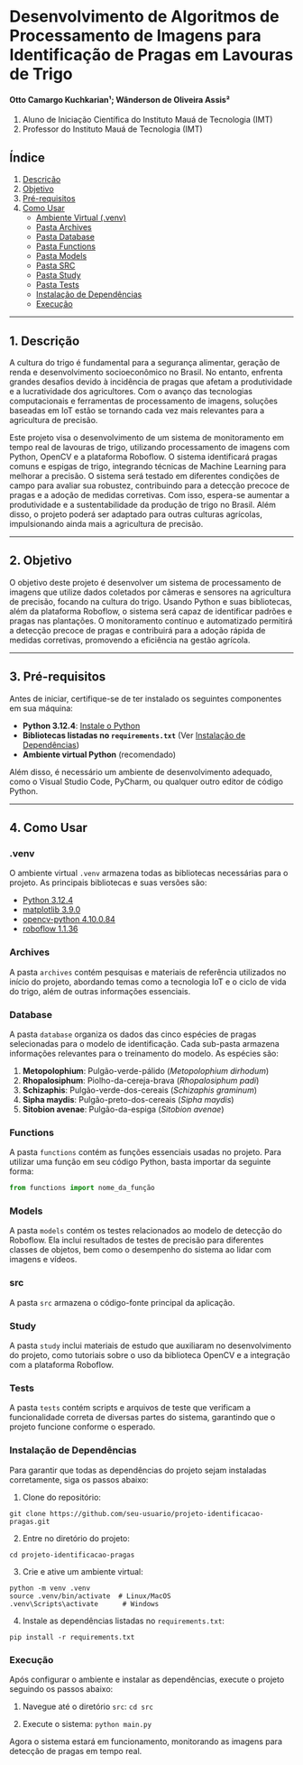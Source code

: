 # Desenvolvimento de Algoritmos de Processamento de Imagens para Identificação de Pragas em Lavouras de Trigo

#### Otto Camargo Kuchkarian¹; Wânderson de Oliveira Assis²  
1. Aluno de Iniciação Científica do Instituto Mauá de Tecnologia (IMT)  
2. Professor do Instituto Mauá de Tecnologia (IMT)

## Índice
1. [Descrição](#descrição)  
2. [Objetivo](#objetivo)  
3. [Pré-requisitos](#pré-requisitos)  
4. [Como Usar](#como-usar)  
   - [Ambiente Virtual (.venv)](#venv)  
   - [Pasta Archives](#archives)  
   - [Pasta Database](#database)  
   - [Pasta Functions](#functions)  
   - [Pasta Models](#models)  
   - [Pasta SRC](#src)  
   - [Pasta Study](#study)  
   - [Pasta Tests](#tests)  
   - [Instalação de Dependências](#instalação-de-dependências)  
   - [Execução](#execução)

---

## 1. Descrição
A cultura do trigo é fundamental para a segurança alimentar, geração de renda e desenvolvimento socioeconômico no Brasil. No entanto, enfrenta grandes desafios devido à incidência de pragas que afetam a produtividade e a lucratividade dos agricultores. Com o avanço das tecnologias computacionais e ferramentas de processamento de imagens, soluções baseadas em IoT estão se tornando cada vez mais relevantes para a agricultura de precisão.

Este projeto visa o desenvolvimento de um sistema de monitoramento em tempo real de lavouras de trigo, utilizando processamento de imagens com Python, OpenCV e a plataforma Roboflow. O sistema identificará pragas comuns e espigas de trigo, integrando técnicas de Machine Learning para melhorar a precisão. O sistema será testado em diferentes condições de campo para avaliar sua robustez, contribuindo para a detecção precoce de pragas e a adoção de medidas corretivas. Com isso, espera-se aumentar a produtividade e a sustentabilidade da produção de trigo no Brasil. Além disso, o projeto poderá ser adaptado para outras culturas agrícolas, impulsionando ainda mais a agricultura de precisão.

---

## 2. Objetivo
O objetivo deste projeto é desenvolver um sistema de processamento de imagens que utilize dados coletados por câmeras e sensores na agricultura de precisão, focando na cultura do trigo. Usando Python e suas bibliotecas, além da plataforma Roboflow, o sistema será capaz de identificar padrões e pragas nas plantações. O monitoramento contínuo e automatizado permitirá a detecção precoce de pragas e contribuirá para a adoção rápida de medidas corretivas, promovendo a eficiência na gestão agrícola.

---

## 3. Pré-requisitos
Antes de iniciar, certifique-se de ter instalado os seguintes componentes em sua máquina:

- **Python 3.12.4**: [Instale o Python](https://www.python.org/downloads/)
- **Bibliotecas listadas no `requirements.txt`** (Ver [Instalação de Dependências](#instalação-de-dependências))
- **Ambiente virtual Python** (recomendado)

Além disso, é necessário um ambiente de desenvolvimento adequado, como o Visual Studio Code, PyCharm, ou qualquer outro editor de código Python.

---

## 4. Como Usar

### .venv
O ambiente virtual `.venv` armazena todas as bibliotecas necessárias para o projeto. As principais bibliotecas e suas versões são:

- [Python 3.12.4](https://www.python.org/downloads/)
- [matplotlib 3.9.0](https://pypi.org/project/matplotlib/)
- [opencv-python 4.10.0.84](https://pypi.org/project/opencv-python/)
- [roboflow 1.1.36](https://pypi.org/project/roboflow/)

### Archives
A pasta `archives` contém pesquisas e materiais de referência utilizados no início do projeto, abordando temas como a tecnologia IoT e o ciclo de vida do trigo, além de outras informações essenciais.

### Database
A pasta `database` organiza os dados das cinco espécies de pragas selecionadas para o modelo de identificação. Cada sub-pasta armazena informações relevantes para o treinamento do modelo. As espécies são:

1. **Metopolophium**: Pulgão-verde-pálido (*Metopolophium dirhodum*)  
2. **Rhopalosiphum**: Piolho-da-cereja-brava (*Rhopalosiphum padi*)  
3. **Schizaphis**: Pulgão-verde-dos-cereais (*Schizaphis graminum*)  
4. **Sipha maydis**: Pulgão-preto-dos-cereais (*Sipha maydis*)  
5. **Sitobion avenae**: Pulgão-da-espiga (*Sitobion avenae*)

### Functions
A pasta `functions` contém as funções essenciais usadas no projeto. Para utilizar uma função em seu código Python, basta importar da seguinte forma:

```python
from functions import nome_da_função
```

### Models
A pasta `models` contém os testes relacionados ao modelo de detecção do Roboflow. Ela inclui resultados de testes de precisão para diferentes classes de objetos, bem como o desempenho do sistema ao lidar com imagens e vídeos.

### src
A pasta `src` armazena o código-fonte principal da aplicação.

### Study
A pasta `study` inclui materiais de estudo que auxiliaram no desenvolvimento do projeto, como tutoriais sobre o uso da biblioteca OpenCV e a integração com a plataforma Roboflow.

### Tests
A pasta `tests` contém scripts e arquivos de teste que verificam a funcionalidade correta de diversas partes do sistema, garantindo que o projeto funcione conforme o esperado.

### Instalação de Dependências
Para garantir que todas as dependências do projeto sejam instaladas corretamente, siga os passos abaixo:

1. Clone do repositório:
```
git clone https://github.com/seu-usuario/projeto-identificacao-pragas.git
```

2. Entre no diretório do projeto:
```
cd projeto-identificacao-pragas
```

3. Crie e ative um ambiente virtual:
```
python -m venv .venv
source .venv/bin/activate  # Linux/MacOS
.venv\Scripts\activate      # Windows
```

4. Instale as dependências listadas no `requirements.txt`:
```
pip install -r requirements.txt
```

### Execução
Após configurar o ambiente e instalar as dependências, execute o projeto seguindo os passos abaixo:

1. Navegue até o diretório `src`:
`cd src`

2. Execute o sistema:
`python main.py`

Agora o sistema estará em funcionamento, monitorando as imagens para detecção de pragas em tempo real.
